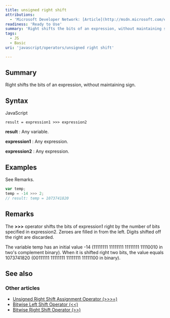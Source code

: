 ```yaml
---
title: unsigned right shift
attributions:
  - 'Microsoft Developer Network: [Article](http://msdn.microsoft.com/en-us/library/ie/342xfs5s(v=vs.94).aspx)'
readiness: 'Ready to Use'
summary: 'Right shifts the bits of an expression, without maintaining sign.'
tags:
  - JS
  - Basic
uri: 'javascript/operators/unsigned right shift'

---
```

## Summary

Right shifts the bits of an expression, without maintaining sign.

## Syntax

<span class="language">JavaScript</span>

    result = expression1 >>> expression2

**result**
:   Any variable.

**expression1**
:   Any expression.

**expression2**
:   Any expression.

## Examples

See Remarks.

``` js
var temp;
temp = -14 >>> 2;
// result: temp = 1073741820
```

## Remarks

The **\>\>\>** operator shifts the bits of expression1 right by the number of bits specified in expression2. Zeroes are filled in from the left. Digits shifted off the right are discarded.

The variable temp has an initial value -14 (11111111 11111111 11111111 11110010 in two's complement binary). When it is shifted right two bits, the value equals 1073741820 (00111111 11111111 11111111 11111100 in binary).

## See also

### Other articles

-   [Unsigned Right Shift Assignment Operator (\>\>\>=)](/javascript/operators/unsigned_right_shift_assignment)
-   [Bitwise Left Shift Operator (\<\<)](/javascript/operators/bitwise_left_shift)
-   [Bitwise Right Shift Operator (\>\>)](/javascript/operators/bitwise_right_shift)

